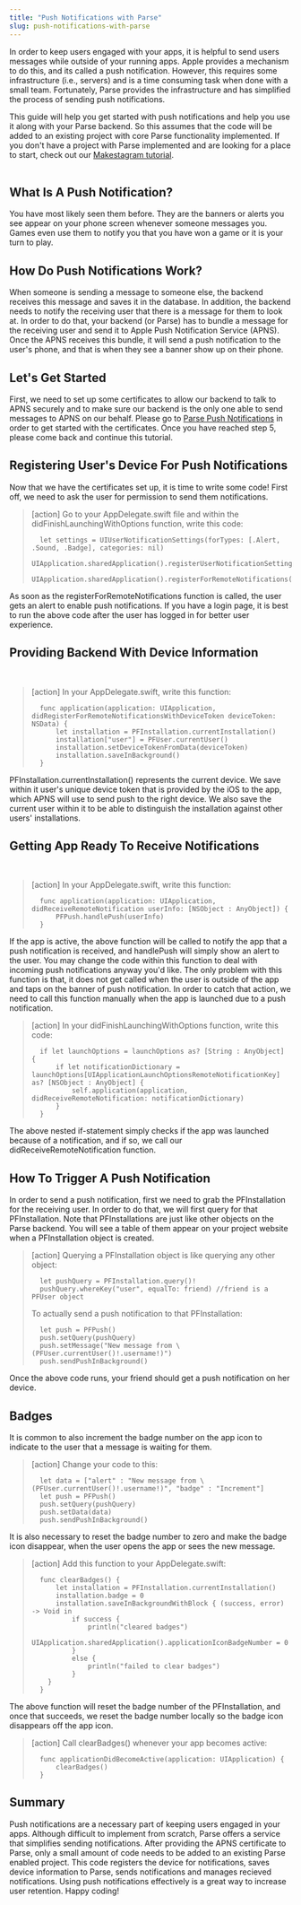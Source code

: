 ```yaml
---
title: "Push Notifications with Parse"
slug: push-notifications-with-parse
---
```


In order to keep users engaged with your apps, it is helpful to send users messages while outside of your running apps.  Apple provides a mechanism to do this, and its called a push notification.  However, this requires some infrastructure (i.e., servers) and is a time consuming task when done with a small team.  Fortunately, Parse provides the infrastructure and has simplified the process of sending push notifications.

This guide will help you get started with push notifications and help you use it along with your Parse backend.  So this assumes that the code will be added to an existing project with core Parse functionality implemented.  If you don't have a project with Parse implemented and are looking for a place to start, check out our [Makestagram tutorial](https://www.makeschool.com/tutorials/build-a-photo-sharing-app-part-1/getting-started).  
​
## What Is A Push Notification?

You have most likely seen them before. They are the banners or alerts you see appear on your phone screen whenever someone messages you. Games even use them to notify you that you have won a game or it is your turn to play.
​
## How Do Push Notifications Work?

When someone is sending a message to someone else, the backend receives this message and saves it in the database. In addition, the backend needs to notify the receiving user that there is a message for them to look at. In order to do that, your backend (or Parse) has to bundle a message for the receiving user and send it to Apple Push Notification Service (APNS). Once the APNS receives this bundle, it will send a push notification to the user's phone, and that is when they see a banner show up on their phone.
​
## Let's Get Started

First, we need to set up some certificates to allow our backend to talk to APNS securely and to make sure our backend is the only one able to send messages to APNS on our behalf. Please go to [Parse Push Notifications](https://parse.com/tutorials/ios-push-notifications) in order to get started with the certificates. Once you have reached step 5, please come back and continue this tutorial.
​
## Registering User's Device For Push Notifications

Now that we have the certificates set up, it is time to write some code! First off, we need to ask the user for permission to send them notifications.
​
> [action]
> Go to your AppDelegate.swift file and within the didFinishLaunchingWithOptions function, write this code:
>
>		let settings = UIUserNotificationSettings(forTypes: [.Alert, .Sound, .Badge], categories: nil)
>       UIApplication.sharedApplication().registerUserNotificationSettings(settings)
>       UIApplication.sharedApplication().registerForRemoteNotifications()

As soon as the registerForRemoteNotifications function is called, the user gets an alert to enable push notifications. If you have a login page, it is best to run the above code after the user has logged in for better user experience.
​
## Providing Backend With Device Information
​
> [action]
> In your AppDelegate.swift, write this function:
>
>       func application(application: UIApplication, didRegisterForRemoteNotificationsWithDeviceToken deviceToken: NSData) {
>           let installation = PFInstallation.currentInstallation()
>           installation["user"] = PFUser.currentUser()
>           installation.setDeviceTokenFromData(deviceToken)
>           installation.saveInBackground()
>       }

PFInstallation.currentInstallation() represents the current device. We save within it user's unique device token that is provided by the iOS to the app, which APNS will use to send push to the right device. We also save the current user within it to be able to distinguish the installation against other users' installations.
​
## Getting App Ready To Receive Notifications
​
> [action]
> In your AppDelegate.swift, write this function:
>
>       func application(application: UIApplication, didReceiveRemoteNotification userInfo: [NSObject : AnyObject]) {
>           PFPush.handlePush(userInfo)
>       }

If the app is active, the above function will be called to notify the app that a push notification is received, and handlePush will simply show an alert to the user. You may change the code within this function to deal with incoming push notifications anyway you'd like. The only problem with this function is that, it does not get called when the user is outside of the app and taps on the banner of push notification. In order to catch that action, we need to call this function manually when the app is launched due to a push notification.
​
> [action]
> In your didFinishLaunchingWithOptions function, write this code:
>
>		if let launchOptions = launchOptions as? [String : AnyObject] {
>          	if let notificationDictionary = launchOptions[UIApplicationLaunchOptionsRemoteNotificationKey] as? [NSObject : AnyObject] {
> 				self.application(application, didReceiveRemoteNotification: notificationDictionary)
>           }
>       }

The above nested if-statement simply checks if the app was launched because of a notification, and if so, we call our didReceiveRemoteNotification function.
​
## How To Trigger A Push Notification

In order to send a push notification, first we need to grab the PFInstallation for the receiving user. In order to do that, we will first query for that PFInstallation. Note that PFInstallations are just like other objects on the Parse backend. You will see a table of them appear on your project website when a PFInstallation object is created.
​
> [action]
> Querying a PFInstallation object is like querying any other object:
>
>       let pushQuery = PFInstallation.query()!
>       pushQuery.whereKey("user", equalTo: friend) //friend is a PFUser object
>
> To actually send a push notification to that PFInstallation:
>
>       let push = PFPush()
>       push.setQuery(pushQuery)
>       push.setMessage("New message from \(PFUser.currentUser()!.username!)")
>       push.sendPushInBackground()

Once the above code runs, your friend should get a push notification on her device.
​
## Badges

It is common to also increment the badge number on the app icon to indicate to the user that a message is waiting for them.
​
> [action]
> Change your code to this:
>
>       let data = ["alert" : "New message from \(PFUser.currentUser()!.username!)", "badge" : "Increment"]
>       let push = PFPush()
>       push.setQuery(pushQuery)
>       push.setData(data)
>       push.sendPushInBackground()

It is also necessary to reset the badge number to zero and make the badge icon disappear, when the user opens the app or sees the new message.
​
> [action]
> Add this function to your AppDelegate.swift:
>
> 		func clearBadges() {
>        	let installation = PFInstallation.currentInstallation()
>	        installation.badge = 0
>	        installation.saveInBackgroundWithBlock { (success, error) -> Void in
>	            if success {
>	                println("cleared badges")
>	                UIApplication.sharedApplication().applicationIconBadgeNumber = 0
>	            }
>	            else {
>	                println("failed to clear badges")
>	            }
>         }
>  		}


The above function will reset the badge number of the PFInstallation, and once that succeeds, we reset the badge number locally so the badge icon disappears off the app icon.
​
> [action]
> Call clearBadges() whenever your app becomes active:
>
>		func applicationDidBecomeActive(application: UIApplication) {
>        	clearBadges()
>		}

## Summary

Push notifications are a necessary part of keeping users engaged in your apps.  Although difficult to implement from scratch, Parse offers a service that simplifies sending notifications.  After providing the APNS certificate to Parse, only a small amount of code needs to be added to an existing Parse enabled project.  This code registers the device for notifications, saves device information to Parse, sends notifications and manages recieved notifications.  Using push notifications effectively is a great way to increase user retention.  Happy coding!
